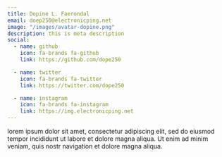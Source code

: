 ```yaml
---
title: Dopine L. Faerondal
email: doep250@electronicping.net
image: "/images/avatar-dopine.png"
description: this is meta description
social:
  - name: github
    icon: fa-brands fa-github
    link: https://github.com/dope250

  - name: twitter
    icon: fa-brands fa-twitter
    link: https://twitter.com/dope250

  - name: instagram
    icon: fa-brands fa-instagram
    link: https://img.electronicping.net
---
```


lorem ipsum dolor sit amet, consectetur adipiscing elit, sed do eiusmod tempor incididunt ut labore et dolore magna aliqua. Ut enim ad minim veniam, quis nostr navigation et dolore magna aliqua.
